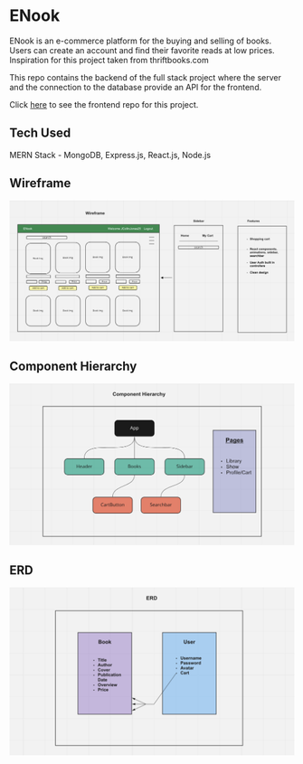 # ENook
ENook is an e-commerce platform for the buying and selling of books. Users can create an account and find their favorite reads at low prices. Inspiration for this project taken from thriftbooks.com

This repo contains the backend of the full stack project where the server and the connection to the database provide an API for the frontend.

Click [here](https://github.com/JCollinJones25/enook_frontend) to see the frontend repo for this project.

## Tech Used
MERN Stack - MongoDB, Express.js, React.js, Node.js

## Wireframe
![wireframe](https://github.com/JCollinJones25/enook_frontend/blob/main/public/images/wireframe.png)

## Component Hierarchy
![wireframe](https://github.com/JCollinJones25/enook_frontend/blob/main/public/images/comps.png)

## ERD
![wireframe](https://github.com/JCollinJones25/enook_frontend/blob/main/public/images/erd.png)
